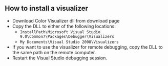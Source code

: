 ## How to install a visualizer ##

  * Download Color Visualizer dll from download page
  * Copy the DLL to either of the following locations:
    * `InstallPath\Microsoft Visual Studio 9.0\Common7\Packages\Debugger\Visualizers`
    * `My Documents\Visual Studio 2008\Visualizers`
  * If you want to use the visualizer for remote debugging, copy the DLL to the same path on the remote computer.
  * Restart the Visual Studio debugging session.